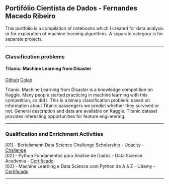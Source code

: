 ## Portifólio Cientista de Dados - Fernandes Macedo Ribeiro
<p>
This portfolio is a compilation of notebooks which I created for data analysis or for exploration of machine learning algorithms. A separate category is for separate projects.
</p>

---

### Classification problems 

#### Titanic: Machine Learning from Disaster

[Github](/masedos) [Colab](/masedos/)

Titanic: Machine Learning from Disaster is a knowledge competition on Kaggle. Many people started practicing in machine learning with this competition, so did I. This is a binary classification problem: based on information about Titanic passengers we predict whether they survived or not. General description and data are available on Kaggle. Titanic dataset provides interesting opportunities for feature engineering.

---

### Qualification and Enrichment Activities
[01] - Bertelsmann Data Science Challenge Scholarship - Udacity - [Challenge](https://www.udacity.com/bertelsmann-data-scholarships)</br>
[02] - Python Fundamentos para Analise de Dados - Data Science Academia - [Certificado](https://mycourse.app/iBgAnDM5brPFjrY98)</br>
[03] - Machine Learning e Data Science com Python de A à Z - Udemy - [Certificado](https://ude.my/UC-6TS13HFE)</br>

---
